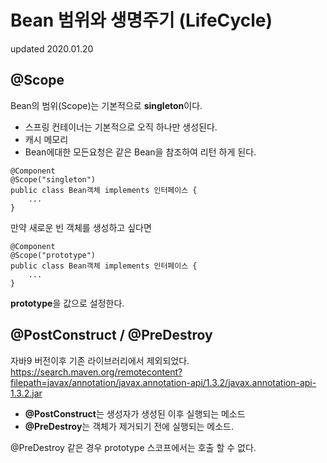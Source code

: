# Bean 범위와 생명주기 (LifeCycle)
updated 2020.01.20

## @Scope
Bean의 범위(Scope)는 기본적으로 **singleton**이다. 
- 스프링 컨테이너는 기본적으로 오직 하나만 생성된다.
- 캐시 메모리
- Bean에대한 모든요청은 같은 Bean을 참조하여 리턴 하게 된다. 
```
@Component
@Scope("singleton")
public class Bean객체 implements 인터페이스 {
    ...
}
```
만약 새로운 빈 객체를 생성하고 싶다면
```
@Component
@Scope("prototype")
public class Bean객체 implements 인터페이스 {
    ...
}
```
**prototype**을 값으로 설정한다.

## @PostConstruct / @PreDestroy
자바9 버전이후 기존 라이브러리에서 제외되었다.
https://search.maven.org/remotecontent?filepath=javax/annotation/javax.annotation-api/1.3.2/javax.annotation-api-1.3.2.jar

- **@PostConstruct**는 생성자가 생성된 이후 실행되는 메소드
- **@PreDestroy**는 객체가 제거되기 전에 실행되는 메소드.

@PreDestroy 같은 경우 prototype 스코프에서는 호출 할 수 없다.
